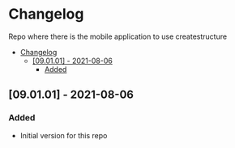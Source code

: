 # Changelog
Repo where there is the mobile application to use createstructure

- [Changelog](#changelog)
  - [[09.01.01] - 2021-08-06](#090101---2021-08-06)
    - [Added](#added)

## [09.01.01] - 2021-08-06
### Added
- Initial version for this repo
